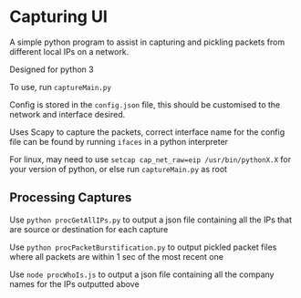 # Capturing UI

A simple python program to assist in capturing and pickling packets from different local IPs on a network.

Designed for python 3

To use, run `captureMain.py`

Config is stored in the `config.json` file, this should be customised to the network and interface desired.

Uses Scapy to capture the packets, correct interface name for the config file can be found by running `ifaces` in a python interpreter

For linux, may need to use `setcap cap_net_raw=eip /usr/bin/pythonX.X` for your version of python, or else run `captureMain.py` as root

## Processing Captures

Use `python procGetAllIPs.py` to output a json file containing all the IPs that are source or destination for each capture

Use `python procPacketBurstification.py` to output pickled packet files where all packets are within 1 sec of the most recent one

Use `node procWhoIs.js` to output a json file containing all the company names for the IPs outputted above